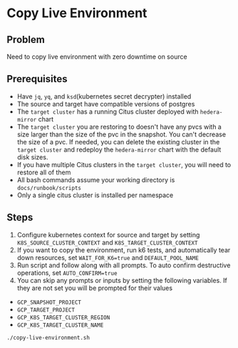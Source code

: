 # Copy Live Environment

## Problem

Need to copy live environment with zero downtime on source

## Prerequisites

- Have `jq`, `yq`, and `ksd`(kubernetes secret decrypter) installed
- The source and target have compatible versions of postgres
- The `target cluster` has a running Citus cluster deployed with `hedera-mirror` chart
- The `target cluster` you are restoring to doesn't have any pvcs with a size larger than the size of the pvc in the
  snapshot. You can't decrease the size of a pvc. If needed, you can delete the existing cluster in the `target cluster`
  and redeploy the `hedera-mirror` chart with the default disk sizes.
- If you have multiple Citus clusters in the `target cluster`, you will need to restore all of them
- All bash commands assume your working directory is `docs/runbook/scripts`
- Only a single citus cluster is installed per namespace

## Steps

1. Configure kubernetes context for source and target by setting `K8S_SOURCE_CLUSTER_CONTEXT` and `K8S_TARGET_CLUSTER_CONTEXT`
2. If you want to copy the environment, run k6 tests, and automatically tear down resources, set `WAIT_FOR_K6=true` and
   `DEFAULT_POOL_NAME`
3. Run script and follow along with all prompts. To auto confirm destructive operations, set `AUTO_CONFIRM=true`
4. You can skip any prompts or inputs by setting the following variables. If they are not set you will be prompted for
   their values

- `GCP_SNAPSHOT_PROJECT`
- `GCP_TARGET_PROJECT`
- `GCP_K8S_TARGET_CLUSTER_REGION`
- `GCP_K8S_TARGET_CLUSTER_NAME`

```bash
./copy-live-environment.sh
```
